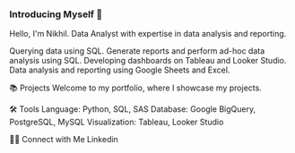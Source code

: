 ### Introducing Myself 👋

Hello, I'm Nikhil. Data Analyst with expertise in data analysis and reporting.

Querying data using SQL.
Generate reports and perform ad-hoc data analysis using SQL.
Developing dashboards on Tableau and Looker Studio.
Data analysis and reporting using Google Sheets and Excel.

📚 Projects
Welcome to my portfolio, where I showcase my projects.

🛠️ Tools
Language: Python, SQL, SAS
Database: Google BigQuery, PostgreSQL, MySQL
Visualization: Tableau, Looker Studio


👋🏻 Connect with Me
Linkedin


